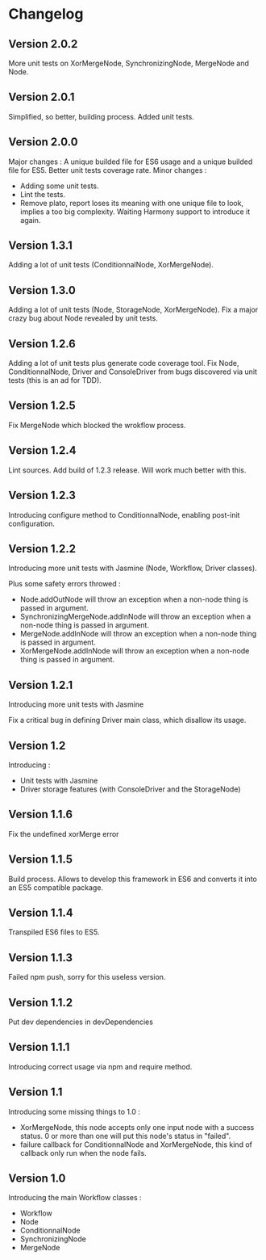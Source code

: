 # Changelog

## Version 2.0.2

More unit tests on XorMergeNode, SynchronizingNode, MergeNode and Node.

## Version 2.0.1

Simplified, so better, building process. Added unit tests.

## Version 2.0.0

Major changes : A unique builded file for ES6 usage and a unique builded file for ES5. Better unit tests coverage rate.
Minor changes : 
- Adding some unit tests.
- Lint the tests.
- Remove plato, report loses its meaning with one unique file to look, implies a too big complexity. Waiting Harmony support to introduce it again.

## Version 1.3.1

Adding a lot of unit tests (ConditionnalNode, XorMergeNode).

## Version 1.3.0

Adding a lot of unit tests (Node, StorageNode, XorMergeNode).
Fix a major crazy bug about Node revealed by unit tests.

## Version 1.2.6

Adding a lot of unit tests plus generate code coverage tool.
Fix Node, ConditionnalNode, Driver and ConsoleDriver from bugs discovered via unit tests (this is an ad for TDD).

## Version 1.2.5

Fix MergeNode which blocked the wrokflow process.

## Version 1.2.4

Lint sources.
Add build of 1.2.3 release. Will work much better with this.

## Version 1.2.3

Introducing configure method to ConditionnalNode, enabling post-init configuration.

## Version 1.2.2

Introducing more unit tests with Jasmine (Node, Workflow, Driver classes).

Plus some safety errors throwed :
- Node.addOutNode will throw an exception when a non-node thing is passed in argument.
- SynchronizingMergeNode.addInNode will throw an exception when a non-node thing is passed in argument.
- MergeNode.addInNode will throw an exception when a non-node thing is passed in argument.
- XorMergeNode.addInNode will throw an exception when a non-node thing is passed in argument.

## Version 1.2.1

Introducing more unit tests with Jasmine

Fix a critical bug in defining Driver main class, which disallow its usage.

## Version 1.2

Introducing :
- Unit tests with Jasmine
- Driver storage features (with ConsoleDriver and the StorageNode)

## Version 1.1.6

Fix the undefined xorMerge error

## Version 1.1.5

Build process. Allows to develop this framework in ES6 and converts it into an ES5 compatible package.

## Version 1.1.4

Transpiled ES6 files to ES5.

## Version 1.1.3

Failed npm push, sorry for this useless version.

## Version 1.1.2

Put dev dependencies in devDependencies

## Version 1.1.1

Introducing correct usage via npm and require method.

## Version 1.1

Introducing some missing things to 1.0 :
- XorMergeNode, this node accepts only one input node with a success status. 0 or more than one will put this node's status in "failed". 
- failure callback for ConditionnalNode and XorMergeNode, this kind of callback only run when the node fails.

## Version 1.0

Introducing the main Workflow classes :
- Workflow
- Node
- ConditionnalNode
- SynchronizingNode
- MergeNode